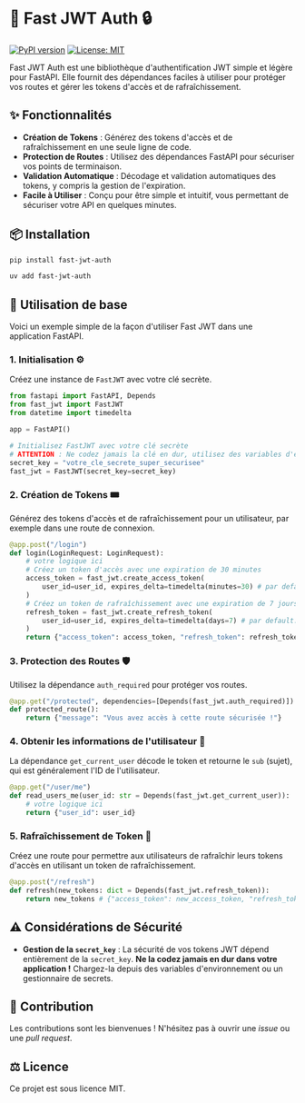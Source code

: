 # 🚀 Fast JWT Auth 🔒

[![PyPI version](https://badge.fury.io/py/fast-jwt-auth.svg)](https://badge.fury.io/py/fast-jwt-auth)
[![License: MIT](https://img.shields.io/badge/License-MIT-yellow.svg)](https://opensource.org/licenses/MIT)

Fast JWT Auth  est une bibliothèque d'authentification JWT simple et légère pour FastAPI. Elle fournit des dépendances faciles à utiliser pour protéger vos routes et gérer les tokens d'accès et de rafraîchissement.

## ✨ Fonctionnalités

-   **Création de Tokens** : Générez des tokens d'accès et de rafraîchissement en une seule ligne de code.
-   **Protection de Routes** : Utilisez des dépendances FastAPI pour sécuriser vos points de terminaison.
-   **Validation Automatique** : Décodage et validation automatiques des tokens, y compris la gestion de l'expiration.
-   **Facile à Utiliser** : Conçu pour être simple et intuitif, vous permettant de sécuriser votre API en quelques minutes.

## 📦 Installation

```bash
pip install fast-jwt-auth
```
```bash
uv add fast-jwt-auth
```

## 🚀 Utilisation de base

Voici un exemple simple de la façon d'utiliser Fast JWT dans une application FastAPI.

### 1. Initialisation ⚙️

Créez une instance de `FastJWT` avec votre clé secrète.

```python
from fastapi import FastAPI, Depends
from fast_jwt import FastJWT
from datetime import timedelta

app = FastAPI()

# Initialisez FastJWT avec votre clé secrète
# ATTENTION : Ne codez jamais la clé en dur, utilisez des variables d'environnement !
secret_key = "votre_cle_secrete_super_securisee"
fast_jwt = FastJWT(secret_key=secret_key)
```

### 2. Création de Tokens 🎟️

Générez des tokens d'accès et de rafraîchissement pour un utilisateur, par exemple dans une route de connexion.

```python
@app.post("/login")
def login(LoginRequest: LoginRequest):
    # votre logique ici
    # Créez un token d'accès avec une expiration de 30 minutes
    access_token = fast_jwt.create_access_token(
        user_id=user_id, expires_delta=timedelta(minutes=30) # par defaut: 15 min
    )
    # Créez un token de rafraîchissement avec une expiration de 7 jours
    refresh_token = fast_jwt.create_refresh_token(
        user_id=user_id, expires_delta=timedelta(days=7) # par default: 3 jours
    )
    return {"access_token": access_token, "refresh_token": refresh_token}
```

### 3. Protection des Routes 🛡️

Utilisez la dépendance `auth_required` pour protéger vos routes.

```python
@app.get("/protected", dependencies=[Depends(fast_jwt.auth_required)])
def protected_route():
    return {"message": "Vous avez accès à cette route sécurisée !"}
```

### 4. Obtenir les informations de l'utilisateur 👤

La dépendance `get_current_user` décode le token et retourne le `sub` (sujet), qui est généralement l'ID de l'utilisateur.

```python
@app.get("/user/me")
def read_users_me(user_id: str = Depends(fast_jwt.get_current_user)):
    # votre logique ici
    return {"user_id": user_id}
```

### 5. Rafraîchissement de Token 🔄

Créez une route pour permettre aux utilisateurs de rafraîchir leurs tokens d'accès en utilisant un token de rafraîchissement.

```python
@app.post("/refresh")
def refresh(new_tokens: dict = Depends(fast_jwt.refresh_token)):
    return new_tokens # {"access_token": new_access_token, "refresh_token": new_refresh_token}
```

## ⚠️ Considérations de Sécurité

-   **Gestion de la `secret_key`** : La sécurité de vos tokens JWT dépend entièrement de la `secret_key`. **Ne la codez jamais en dur dans votre application !** Chargez-la depuis des variables d'environnement ou un gestionnaire de secrets.

## 🤝 Contribution

Les contributions sont les bienvenues ! N'hésitez pas à ouvrir une *issue* ou une *pull request*.

## ⚖️ Licence

Ce projet est sous licence MIT.
